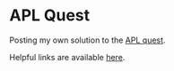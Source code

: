 # APL Quest

Posting my own solution to the [APL quest](https://apl.quest).

Helpful links are available [here](https://dyalog.com/getting-started.htm).
